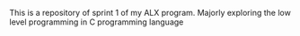  This is a repository of sprint 1 of my ALX program. Majorly exploring the low level programming in C programming language 

